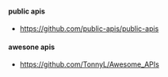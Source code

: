 #### public apis
- https://github.com/public-apis/public-apis

#### awesone apis
- https://github.com/TonnyL/Awesome_APIs
